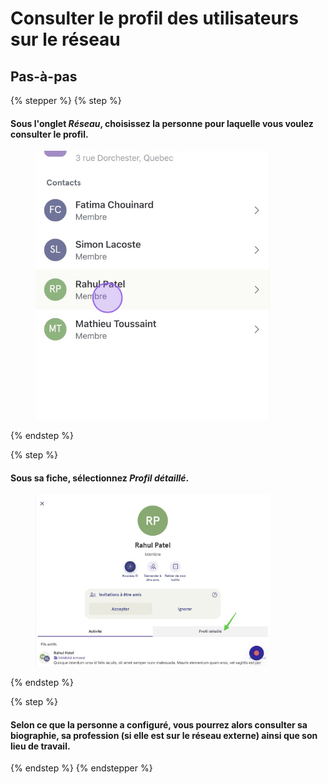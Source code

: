 # Consulter le profil des utilisateurs sur le réseau

## Pas-à-pas

{% stepper %}
{% step %}
#### Sous l'onglet _Réseau_, choisissez la personne pour laquelle vous voulez consulter le profil.

<div align="left"><figure><img src="../../.gitbook/assets/consulter-le-profil-des-utilisateurs-sur-le-reseau - Step 1.png" alt="" width="375"><figcaption></figcaption></figure></div>
{% endstep %}

{% step %}
#### Sous sa fiche, sélectionnez _Profil détaillé_.

<div align="left"><figure><img src="../../.gitbook/assets/consulter-le-profil-des-utilisateurs-sur-le-reseau - Step 2.jpeg" alt="" width="375"><figcaption></figcaption></figure></div>
{% endstep %}

{% step %}
#### Selon ce que la personne a configuré, vous pourrez alors consulter sa biographie, sa profession (si elle est sur le réseau externe) ainsi que son lieu de travail.
{% endstep %}
{% endstepper %}
